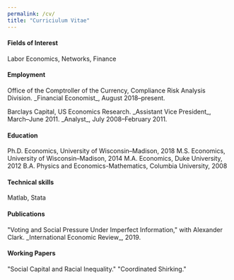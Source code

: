 ```yaml
---
permalink: /cv/
title: "Curriciulum Vitae"
---
```

<h4>Fields of Interest</h4>
Labor Economics, Networks, Finance

<h4>Employment</h4>
<p>Office of the Comptroller of the Currency, Compliance Risk Analysis Division.  
   _Financial Economist_, August 2018–present.</p>  
Barclays Capital, US Economics Research.  
   _Assistant Vice President_, March–June 2011.  
   _Analyst_, July 2008–February 2011.  

<h4>Education</h4>
Ph.D. Economics, University of Wisconsin–Madison, 2018  
M.S. Economics, University of Wisconsin–Madison, 2014  
M.A. Economics, Duke University, 2012  
B.A. Physics and Economics-Mathematics, Columbia University, 2008  

<h4>Technical skills</h4>
Matlab, Stata

<h4>Publications</h4>
"Voting and Social Pressure Under Imperfect Information," with Alexander Clark.  
   _International Economic Review_, 2019.

<h4>Working Papers</h4>
"Social Capital and Racial Inequality."  
"Coordinated Shirking."



